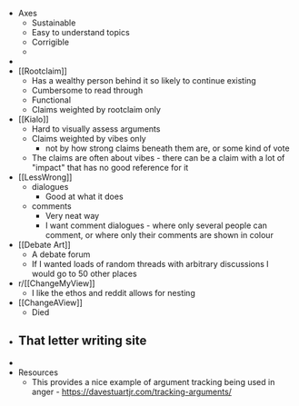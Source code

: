 - Axes
	- Sustainable
	- Easy to understand topics
	- Corrigible
	-
-
- [[Rootclaim]]
	- Has a wealthy person behind it so likely to continue existing
	- Cumbersome to read through
	- Functional
	- Claims weighted by rootclaim only
- [[Kialo]]
	- Hard to visually assess arguments
	- Claims weighted by vibes only
		- not by how strong claims beneath them are, or some kind of vote
	- The claims are often about vibes - there can be a claim with a lot of "impact" that has no good reference for it
- [[LessWrong]]
	- dialogues
		- Good at what it does
	- comments
		- Very neat way
		- I want comment dialogues - where only several people can comment, or where only their comments are shown in colour
- [[Debate Art]]
	- A debate forum
	- If I wanted loads of random threads with arbitrary discussions I would go to 50 other places
- r/[[ChangeMyView]]
	- I like the ethos and reddit allows for nesting
- [[ChangeAView]]
	- Died
- That letter writing site
	-
-
- Resources
	- This provides a nice example of argument tracking being used in anger - https://davestuartjr.com/tracking-arguments/